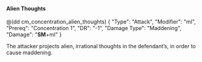 #### Alien Thoughts

@(dd cm_concentration_alien_thoughts)
{ "Type": "Attack",
	"Modifier": "mI",
	"Prereq": "Concentration 1",
	"DR": "-1",
	"Damage Type": "Maddening",
	"Damage": "__SM__+mI"
}

The attacker projects alien, irrational thoughts in the defendant’s,
in order to cause maddening.
